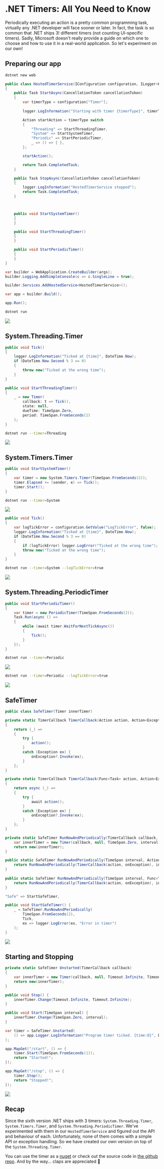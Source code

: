 # .NET Timers: All You Need to Know

Periodically executing an action is a pretty common programming task, virtually any .NET developer will face sooner or later. In fact, the task is so common that .NET ships 3! different timers (not counting UI-specific timers). Sadly, Microsoft doesn't really provide a guide on which one to choose and how to use it in a real-world application. So let's experiment on our own!

## Preparing our app

```sh
dotnet new web
```

```csharp
public class HostedTimerService(IConfiguration configuration, ILogger<HostedTimerService> logger) : IHostedService
{
    public Task StartAsync(CancellationToken cancellationToken)
    {
        var timerType = configuration["Timer"];
        
        logger.LogInformation("Starting with timer {timerType}", timerType);

        Action startAction = timerType switch
        {
            "Threading" => StartThreadingTimer,
            "System" => StartSystemTimer,
            "Periodic" => StartPeriodicTimer,
            _ => () => { },
        };

        startAction();

        return Task.CompletedTask;
    }

    public Task StopAsync(CancellationToken cancellationToken)
    {
        logger.LogInformation("HostedTimerService stopped");
        return Task.CompletedTask;
    }



    public void StartSystemTimer()
    {
    }

    public void StartThreadingTimer()
    {
    }

    public void StartPeriodicTimer()
    {
    }
}
```

```csharp
var builder = WebApplication.CreateBuilder(args);
builder.Logging.AddSimpleConsole(c => c.SingleLine = true);

builder.Services.AddHostedService<HostedTimerService>();

var app = builder.Build();

app.Run();
```

```sh
dotnet run
```

![](setup-demo.gif)

## System.Threading.Timer

```csharp
public void Tick()
{
    logger.LogInformation("Ticked at {time}", DateTime.Now);
    if (DateTime.Now.Second % 3 == 0)
    {
        throw new("Ticked at the wrong time");
    }
}
```

```csharp
public void StartThreadingTimer()
{
    _ = new Timer(
        callback: t => Tick(), 
        state: null, 
        dueTime: TimeSpan.Zero, 
        period: TimeSpan.FromSeconds(2)
    );
}
```

```sh
dotnet run --timer=Threading
```

![](threading-demo.gif)

## System.Timers.Timer

```csharp
public void StartSystemTimer()
{
    var timer = new System.Timers.Timer(TimeSpan.FromSeconds(2));
    timer.Elapsed += (sender, e) => Tick();
    timer.Start();
}
```

```sh
dotnet run --timer=System
```

![](system-demo-silent.gif)

```csharp
public void Tick()
{
    var logTickError = configuration.GetValue("LogTickError", false);
    logger.LogInformation("Ticked at {time}", DateTime.Now);
    if (DateTime.Now.Second % 3 == 0)
    {
        if (logTickError) logger.LogError("Ticked at the wrong time");
        throw new("Ticked at the wrong time");
    }
}
```

```sh
dotnet run --timer=System --logTickError=true
```

![](system-demo-logged.gif)

## System.Threading.PeriodicTimer

```csharp
public void StartPeriodicTimer()
{
    var timer = new PeriodicTimer(TimeSpan.FromSeconds(2));
    Task.Run(async () =>
    {
        while (await timer.WaitForNextTickAsync())
        {
            Tick();
        }
    });
}
```

```sh
dotnet run --timer=Periodic
```

![](periodic-demo-silent.gif)

```sh
dotnet run --timer=Periodic --logTickError=true
```

![](periodic-demo-logged.gif)

## SafeTimer

```csharp
public class SafeTimer(Timer innerTimer)
```

```csharp
private static TimerCallback TimerCallback(Action action, Action<Exception>? onException = null)
{
    return (_) =>
    {
        try {
            action();
        }
        catch (Exception ex) {
            onException?.Invoke(ex);
        }
    };
}

private static TimerCallback TimerCallback(Func<Task> action, Action<Exception>? onException = null)
{
    return async (_) =>
    {
        try {
            await action();
        }
        catch (Exception ex) {
            onException?.Invoke(ex);
        }
    };
}
```

```csharp
private static SafeTimer RunNowAndPeriodically(TimerCallback callback, TimeSpan interval) {
    var innerTimer = new Timer(callback, null, TimeSpan.Zero, interval);
    return new(innerTimer);
}

public static SafeTimer RunNowAndPeriodically(TimeSpan interval, Action action, Action<Exception>? onException = null) {
    return RunNowAndPeriodically(TimerCallback(action, onException), interval);
}
    
public static SafeTimer RunNowAndPeriodically(TimeSpan interval, Func<Task> action, Action<Exception>? onException = null) {
    return RunNowAndPeriodically(TimerCallback(action, onException), interval);
}    
```

```csharp
"Safe" => StartSafeTimer,
```

```csharp
public void StartSafeTimer() {
    _ = SafeTimer.RunNowAndPeriodically(
        TimeSpan.FromSeconds(2), 
        Tick, 
        ex => logger.LogError(ex, "Error in timer")
    );
}
```

![](safe-demo.gif)

## Starting and Stopping

```csharp
private static SafeTimer Unstarted(TimerCallback callback)
{
    var innerTimer = new Timer(callback, null, Timeout.Infinite, Timeout.Infinite);
    return new(innerTimer);
}
```

```csharp
public void Stop() {
    innerTimer.Change(Timeout.Infinite, Timeout.Infinite);
}

public void Start(TimeSpan interval) {
    innerTimer.Change(TimeSpan.Zero, interval);
}
```

```csharp
var timer = SafeTimer.Unstarted(
    () => app.Logger.LogInformation("Program timer ticked. {time:O}", DateTime.Now)
);

app.MapGet("/start", () => {
    timer.Start(TimeSpan.FromSeconds(1));
    return "Started!";
});

app.MapGet("/stop", () => {
    timer.Stop();
    return "Stopped!";
});
```

![](start-stop-demo.gif)

## Recap

Since the sixth version .NET ships with 3 timers: `System.Threading.Timer`, `System.Timers.Timer`, and `System.Threading.PeriodicTimer`. We've experimented with them in our `HostedTimerService` and figured out the API and behaviour of each. Unfortunately, none of them comes with a simple API or exception handling. So we have created our own version on top of the `System.Threading.Timer`.

You can use the timer as a [nuget](https://www.nuget.org/packages/Backi.Timers) or check out the source code in [the github repo](https://github.com/astorDev/backi/tree/main/timers/dotnet/playground/webapi). And by the way... claps are appreciated 👏
